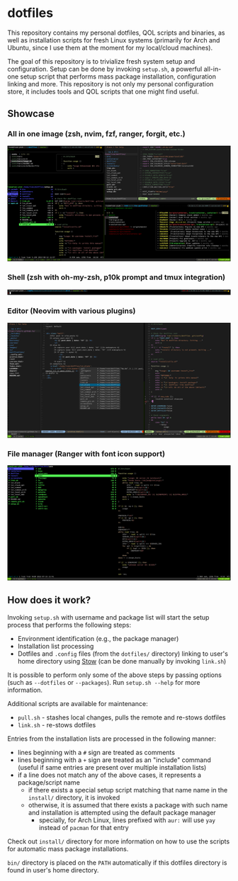 # dotfiles

This repository contains my personal dotfiles, QOL scripts and binaries, as well as installation scripts for fresh Linux systems (primarily for Arch and Ubuntu, since I use them at the moment for my local/cloud machines).

The goal of this repository is to trivialize fresh system setup and configuration. Setup can be done by invoking `setup.sh`, a powerful all-in-one setup script that performs mass package installation, configuration linking and more. This repository is not only my personal configuration store, it includes tools and QOL scripts that one might find useful. 


## Showcase

### All in one image (zsh, nvim, fzf, ranger, forgit, etc.)
![all-in-one](screenshots/all-in-one.png)

### Shell (zsh with oh-my-zsh, p10k prompt and tmux integration)
![prompt](screenshots/prompt.png)

### Editor (Neovim with various plugins)
![nvim](screenshots/nvim.png)

### File manager (Ranger with font icon support)
![ranger](screenshots/ranger.png)


## How does it work?

Invoking `setup.sh` with username and package list will start the setup process that performs the following steps:
- Environment identification (e.g., the package manager)
- Installation list processing
- Dotfiles and `.config` files (from the `dotfiles/` directory) linking to user's home directory using [Stow](https://www.gnu.org/software/stow/) (can be done manually by invoking `link.sh`)

It is possible to perform only some of the above steps by passing options (such as `--dotfiles` or `--packages`). Run `setup.sh --help` for more information.

Additional scripts are available for maintenance:
- `pull.sh` - stashes local changes, pulls the remote and re-stows dotfiles
- `link.sh` - re-stows dotfiles

Entries from the installation lists are processed in the following manner:
- lines beginning with a `#` sign are treated as comments
- lines beginning with a `+` sign are treated as an "include" command (useful if same entries are present over multiple installation lists)
- if a line does not match any of the above cases, it represents a package/script name
    - if there exists a special setup script matching that name name in the `install/` directory, it is invoked
    - otherwise, it is assumed that there exists a package with such name and installation is attempted using the default package manager
        - specially, for Arch Linux, lines prefixed with `aur:` will use `yay` instead of `pacman` for that entry

Check out `install/` directory for more information on how to use the scripts for automatic mass package installations.

`bin/` directory is placed on the `PATH` automatically if this dotfiles directory is found in user's home directory.

